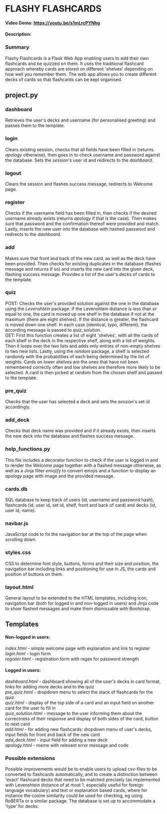 # FLASHY FLASHCARDS
#### Video Demo:  https://youtu.be/s1mLrcPYNhg
#### Description:
### Summary
Flashy Flashcards is a Flask Web App enabling users to add their own flashcards and be quizzed on them. It uses the traditional flashcard approach whereby cards are stored on different 'shelves' depending on how well you remember them. The web app allows you to create different decks of cards so that flashcards can be kept organised.

## **project.py**
### **dashboard**
Retrieves the user's decks and username (for personalised greeting) and passes them to the template.
### **login**
Clears existing session, checks that all fields have been filled in (returns *apology* otherwise), then goes in to check username and password against the database. Sets the *session*'s user id and redirects to the *dashboard*.
### **logout**
Clears the session and flashes success message, redirects to Welcome page.
### **register**
Checks if the username field has been filled in, then checks if the desired username already exists (returns *apology* if that is the case). Then makes sure that password and the confirmation thereof were provided and match. Lastly, inserts the new user into the database with hashed password and redirects to the *dashboard*.
### **add**
Makes sure that front and back of the new card, as well as the deck have been provided. Then checks for existing duplicates in the database (flashes message and returns if so) and inserts the new card into the given deck, flashing success message.
Provides a list of the user's decks of cards to the template.
### **quiz**
POST: Checks the user's provided solution against the one in the database using the *Levenshtein* package. If the Levenshtein distance is less than or equal to one, the card is moved up one shelf in the database if not at the maximum (there are eight shelves). If the distance is greater, the flashcard is moved down one shelf. In each case (identical, typo, different), the according message is passed to *quiz_solution*. <br/>
GET: First this function creates a list of eight 'shelves', with all the cards of each shelf in the deck in the respective shelf, along with a list of weights. Then it loops over the two lists and adds only entries of non-empty shelves to two new lists. Lastly, using the *random* package, a shelf is selected randomly with the probabilities of each being determined by the list of weights. Cards on lower shelves are the ones that have not been remembered correctly often and low shelves are therefore more likely to be selected. A card is then picked at random from the chosen shelf and passed to the template.
### **pre_quiz**
Checks that the user has selected a deck and sets the *session*'s set id accordingly.
### **add_deck**
Checks that deck name was provided and if it already exists, then inserts the new deck into the database and flashes success message.

### **help_functions.py**
This file includes a decorator function to check if the user is logged in and to render the Welcome page together with a flashed message otherwise, as well as a Jinja filter *emojify* to convert emojis and a function to display an *apology* page with image and the provided message.

### **cards.db**
SQL database to keep track of users (id, username and password hash), flashcards (id, user id, set id, shelf, front and back of card) and decks (id, user id, name).

### **navbar.js**
JavaScript code to fix the navigation bar at the top of the page when scrolling down.

### **styles.css**
CSS to determine font style, buttons, forms and their size and position, the navigation bar including links and positioning for use in JS, the cards and position of buttons on them.

### **layout.html**
General layout to be extended to the HTML templates, including icon, navigation bar (both for logged in and non-logged in users) and Jinja code to show flashed messages and make them dismissable with Bootstrap.

## **Templates**
#### Non-logged in users:
*index.html* - simple welcome page with explanation and link to register <br/>
*login.html* - login form <br/>
*register.html* - registration form with regex for password strength
#### Logged in users:
*dashboard.html* - dashboard showing all of the user's decks in card format, links for adding more decks and to the quiz <br/>
*pre_quiz.html* - dropdown menu to select the stack of flashcards for the quiz <br/>
*quiz.html* - display of the top side of a card and an input field on another card for the user to fill in <br/>
*quiz_solution.html* - message to the user informing them about the correctness of their response and display of both sides of the card, button to next card <br/>
*add.html* - for adding new flashcards: dropdown menu of user's decks, input fields for front and back of the new card <br/>
*add_deck.html* - input field for adding a new deck <br/>
*apology.html* - meme with relevant error message and code

### Possible extensions
Possible improvements would be to enable users to upload csv-files to be converted to flashcards automatically, and to create a distinction between 'exact' flashcard decks that need to be matched precisely (as implemented with Levenshtein distance of at most 1, especially useful for foreign language vocabulary) and text or explanation based cards, where for instance the cosine similarity could be used for checking, eg using RoBERTa or a similar package. The database is set up to accommodate a 'type' for decks.
